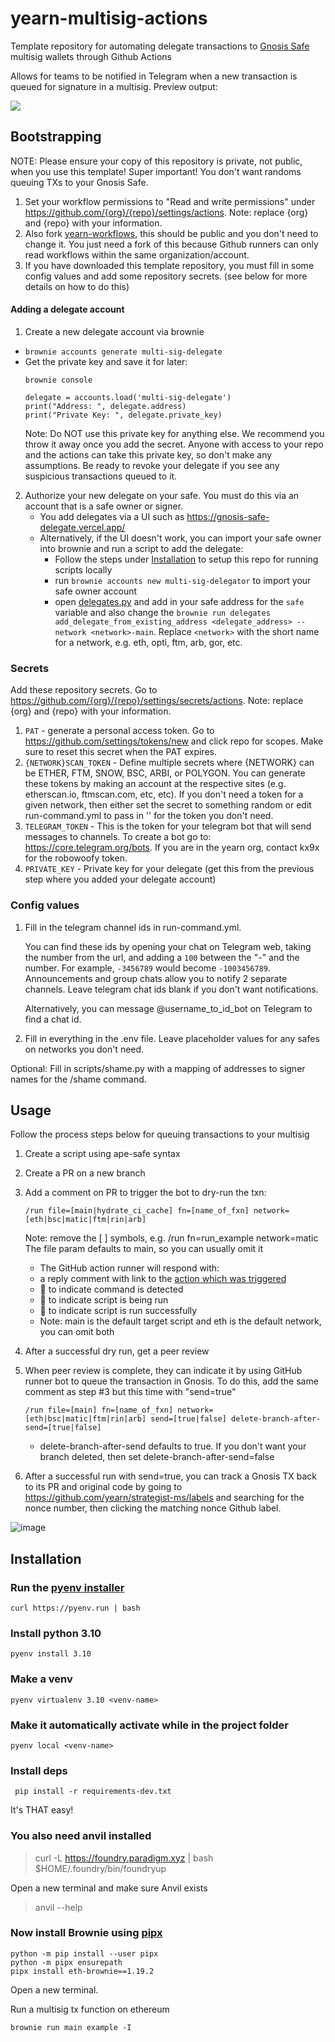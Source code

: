 # yearn-multisig-actions

Template repository for automating delegate transactions to [Gnosis Safe](https://gnosis-safe.io/app/) multisig wallets through Github Actions

Allows for teams to be notified in Telegram when a new transaction is queued for signature in a multisig. Preview output:

![](https://i.imgur.com/zKTnTY4.png)

## Bootstrapping
NOTE: Please ensure your copy of this repository is private, not public, when you use this template! Super important! You don't want randoms queuing TXs to your Gnosis Safe.

1. Set your workflow permissions to "Read and write permissions" under https://github.com/{org}/{repo}/settings/actions. Note: replace {org} and {repo} with your information.
2. Also fork [yearn-workflows](https://github.com/yearn/yearn-workflows/fork), this should be public and you don't need to change it. You just need a fork of this because Github runners can only read workflows within the same organization/account.
3. If you have downloaded this template repository, you must fill in some config values and add some repository secrets. (see below for more details on how to do this)

#### Adding a delegate account

1. Create a new delegate account via brownie
 - `brownie accounts generate multi-sig-delegate`
 - Get the private key and save it for later:
    ```
    brownie console
    ```
    ```
    delegate = accounts.load('multi-sig-delegate')
    print("Address: ", delegate.address)
    print("Private Key: ", delegate.private_key)
    ```
    Note: Do NOT use this private key for anything else. We recommend you throw it away once you add the secret. Anyone with access to your repo and the actions can take this private key, so don't make any assumptions. Be ready to revoke your delegate if you see any suspicious transactions queued to it.

2. Authorize your new delegate on your safe. You must do this via an account that is a safe owner or signer.
    - You add delegates via a UI such as https://gnosis-safe-delegate.vercel.app/
    - Alternatively, if the UI doesn't work, you can import your safe owner into brownie and run a script to add the delegate:
        - Follow the steps under [Installation](##Installation) to setup this repo for running scripts locally 
        - run `brownie accounts new multi-sig-delegator` to import your safe owner account
        - open [delegates.py](scripts/delegates.py) and add in your safe address for the `safe` variable and also change the 
        `brownie run delegates add_delegate_from_existing_address <delegate_address> --network <network>-main`. Replace `<network>` with the short name for a network, e.g. eth, opti, ftm, arb, gor, etc.
    
### Secrets
Add these repository secrets. Go to https://github.com/{org}/{repo}/settings/secrets/actions. Note: replace {org} and {repo} with your information.

1. `PAT` - generate a personal access token. Go to https://github.com/settings/tokens/new and click repo for scopes. Make sure to reset this secret when the PAT expires.
2. `{NETWORK}SCAN_TOKEN` - Define multiple secrets where {NETWORK} can be ETHER, FTM, SNOW, BSC, ARBI, or POLYGON. You can generate these tokens by making an account at the respective sites (e.g. etherscan.io, ftmscan.com, etc, etc). If you don't need a token for a given network, then either set the secret to something random or edit run-command.yml to pass in '' for the token you don't need.
3. `TELEGRAM_TOKEN` - This is the token for your telegram bot that will send messages to channels. To create a bot go to: https://core.telegram.org/bots. If you are in the yearn org, contact kx9x for the robowoofy token.
4. `PRIVATE_KEY` - Private key for your delegate (get this from the previous step where you added your delegate account)

### Config values
1. Fill in the telegram channel ids in run-command.yml. 

    You can find these ids by opening your chat on Telegram web, taking the number from the url, and adding a `100` between the "-" and the number. For example, `-3456789` would become `-1003456789`. Announcements and group chats allow you to notify 2 separate channels. Leave telegram chat ids blank if you don't want notifications.

    Alternatively, you can message @username_to_id_bot on Telegram to find a chat id.

1. Fill in everything in the .env file. Leave placeholder values for any safes on networks you don't need.

Optional:
Fill in scripts/shame.py with a mapping of addresses to signer names for the /shame command.

## Usage
Follow the process steps below for queuing transactions to your multisig
1. Create a script using ape-safe syntax
2. Create a PR on a new branch
3. Add a comment on PR to trigger the bot to dry-run the txn:
    ```
    /run file=[main|hydrate_ci_cache] fn=[name_of_fxn] network=[eth|bsc|matic|ftm|rin|arb]
    ```
    Note: remove the [ ] symbols, e.g. /run fn=run_example network=matic
    The file param defaults to main, so you can usually omit it

    - The GitHub action runner will respond with:
    - a reply comment with link to the [action which was triggered](https://github.com/yearn/strategist-ms/actions/)
    - 👀 to indicate command is detected
    - 🚀 to indicate script is being run
    - 🎉 to indicate script is run successfully
    - Note: main is the default target script and eth is the default network, you can omit both 
4. After a successful dry run, get a peer review
5. When peer review is complete, they can indicate it by using GitHub runner bot to queue the transaction in Gnosis. To do this, add the same comment as step #3 but this time with "send=true"
    ```
    /run file=[main] fn=[name_of_fxn] network=[eth|bsc|matic|ftm|rin|arb] send=[true|false] delete-branch-after-send=[true|false]
    ```
    - delete-branch-after-send defaults to true. If you don't want your branch deleted, then set delete-branch-after-send=false
6. After a successful run with send=true, you can track a Gnosis TX back to its PR and original code by going to https://github.com/yearn/strategist-ms/labels and searching for the nonce number, then clicking the matching nonce Github label.

![image](https://user-images.githubusercontent.com/7820952/119859130-f1d67600-bec9-11eb-8ac1-3dbc05956210.png)


## Installation

### Run the [pyenv installer](https://github.com/pyenv/pyenv#automatic-installer)
```
curl https://pyenv.run | bash
```

### Install python 3.10
```
pyenv install 3.10
```

### Make a venv
```
pyenv virtualenv 3.10 <venv-name>
```

### Make it automatically activate while in the project folder
```
pyenv local <venv-name>
```

### Install deps
```
 pip install -r requirements-dev.txt 
```

It's THAT easy!

### You also need anvil installed
> curl -L https://foundry.paradigm.xyz | bash
> $HOME/.foundry/bin/foundryup

Open a new terminal and make sure Anvil exists
> anvil --help

### Now install Brownie using [pipx](https://github.com/eth-brownie/brownie#via-pipx)

```
python -m pip install --user pipx
python -m pipx ensurepath
pipx install eth-brownie==1.19.2
```

Open a new terminal.

Run a multisig tx function on ethereum
```
brownie run main example -I
```
